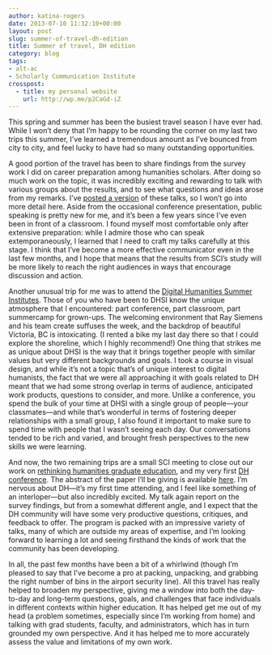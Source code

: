 ```yaml
---
author: katina-rogers
date: 2013-07-10 11:32:10+00:00
layout: post
slug: summer-of-travel-dh-edition
title: Summer of travel, DH edition
category: blog
tags:
- alt-ac
- Scholarly Communication Institute
crosspost:
  - title: my personal website
    url: http://wp.me/p2CaGd-iZ
---
```


This spring and summer has been the busiest travel season I have ever had. While I won’t deny that I’m happy to be rounding the corner on my last two trips this summer, I’ve learned a tremendous amount as I’ve bounced from city to city, and feel lucky to have had so many outstanding opportunities.

A good portion of the travel has been to share findings from the survey work I did on career preparation among humanities scholars. After doing so much work on the topic, it was incredibly exciting and rewarding to talk with various groups about the results, and to see what questions and ideas arose from my remarks. I’ve [posted a version](http://katinarogers.com/2013/04/23/humanities-unbound-careers-scholarship-beyond-the-tenure-track/) of these talks, so I won’t go into more detail here. Aside from the occasional conference presentation, public speaking is pretty new for me, and it’s been a few years since I’ve even been in front of a classroom. I found myself most comfortable only after extensive preparation: while I admire those who can speak extemporaneously, I learned that I need to craft my talks carefully at this stage. I think that I’ve become a more effective communicator even in the last few months, and I hope that means that the results from SCI’s study will be more likely to reach the right audiences in ways that encourage discussion and action.

Another unusual trip for me was to attend the [Digital Humanities Summer Institutes](http://dhsi.org/). Those of you who have been to DHSI know the unique atmosphere that I encountered: part conference, part classroom, part summercamp for grown-ups. The welcoming environment that Ray Siemens and his team create suffuses the week, and the backdrop of beautiful Victoria, BC is intoxicating. (I rented a bike my last day there so that I could explore the shoreline, which I highly recommend!) One thing that strikes me as unique about DHSI is the way that it brings together people with similar values but very different backgrounds and goals. I took a course in visual design, and while it’s not a topic that’s of unique interest to digital humanists, the fact that we were all approaching it with goals related to DH meant that we had some strong overlap in terms of audience, anticipated work products, questions to consider, and more. Unlike a conference, you spend the bulk of your time at DHSI with a single group of people&mdash;your classmates&mdash;and while that’s wonderful in terms of fostering deeper relationships with a small group, I also found it important to make sure to spend time with people that I wasn’t seeing each day. Our conversations tended to be rich and varied, and brought fresh perspectives to the new skills we were learning.

And now, the two remaining trips are a small SCI meeting to close out our work on [rethinking humanities graduate education](http://uvasci.org/current-work/graduate-education/), and my very first [DH conference](http://dh2013.unl.edu/). The abstract of the paper I’ll be giving is available [here](http://dh2013.unl.edu/abstracts/ab-145.html). I’m nervous about DH&mdash;it’s my first time attending, and I feel like something of an interloper&mdash;but also incredibly excited. My talk again report on the survey findings, but from a somewhat different angle, and I expect that the DH community will have some very productive questions, critiques, and feedback to offer. The program is packed with an impressive variety of talks, many of which are outside my areas of expertise, and I’m looking forward to learning a lot and seeing firsthand the kinds of work that the community has been developing.

In all, the past few months have been a bit of a whirlwind (though I’m pleased to say that I’ve become a pro at packing, unpacking, and grabbing the right number of bins in the airport security line). All this travel has really helped to broaden my perspective, giving me a window into both the day-to-day and long-term questions, goals, and challenges that face individuals in different contexts within higher education. It has helped get me out of my head (a problem sometimes, especially since I’m working from home) and talking with grad students, faculty, and administrators, which has in turn grounded my own perspective. And it has helped me to more accurately assess the value and limitations of my own work.
